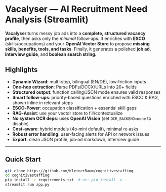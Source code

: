 # Vacalyser — AI Recruitment Need Analysis (Streamlit)

**Vacalyser** turns messy job ads into a **complete, structured vacancy profile**, then asks only the *minimal* follow‑ups. It enriches with **ESCO** (skills/occupations) and your **OpenAI Vector Store** to propose **missing skills, benefits, tools, and tasks**. Finally, it generates a polished **job ad**, **interview guide**, and **boolean search string**.

## Highlights
- **Dynamic Wizard**: multi‑step, bilingual (EN/DE), low‑friction inputs
- **One‑hop extraction**: Parse PDFs/DOCX/URLs into 20+ fields
- **Structured output**: function calling/JSON mode ensures valid responses
- **Smart follow‑ups**: priority-based questions enriched with ESCO & RAG, shown inline in relevant steps
- **ESCO‑Power**: occupation classification + essential skill gaps
- **RAG‑Assist**: use your vector store to fill/contextualize
- **No system OCR deps**: uses **OpenAI Vision** (set `OCR_BACKEND=none` to disable)
- **Cost‑aware**: hybrid models (4o‑mini default), minimal re‑asks
- **Robust error handling**: user-facing alerts for API or network issues
- **Export**: clean JSON profile, job‑ad markdown, interview guide

---

## Quick Start

```bash
git clone https://github.com/KleinerBaum/cognitivestaffing
cd cognitivestaffing
pip install -r requirements.txt  # or: pip install -e .
streamlit run app.py
